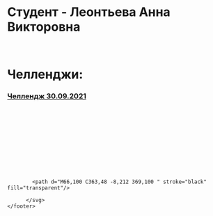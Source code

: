 <!DOCTYPE html>
<html>
  <head> 
    
  </head>
  <body>
    <h1>Студент - <span class="nite">Леонтьева Анна Викторовна</span></h1>
    <br>
    <h1>Челленджи:</h1>
    <h3><a href="https://kodaktor.ru/_30092021one/b561f">Челлендж 30.09.2021</a></h3>
    <footer>
        <svg width="100%" height="150">
      
            <path d="M66,100 C363,48 -8,212 369,100 " stroke="black" fill="transparent"/>
            
          </svg>
    </footer>
  </body>
</html>
